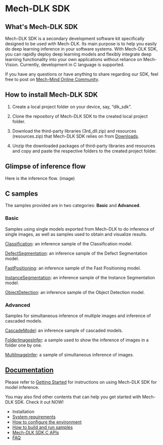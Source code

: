 # Mech-DLK SDK

## What's Mech-DLK SDK
Mech-DLK SDK is a secondary development software kit specifically designed to be used with Mech-DLK. Its main purpose is to help you easily do deep learning inference in your software systems. With Mech-DLK SDK, you can rapidly deploy deep learning models and flexibly integrate deep learning functionality into your own applications without reliance on Mech-Vision. Currently, development in C language is supported.

If you have any questions or have anything to share regarding our SDK, feel free to post on [Mech-Mind Online Community](https://community.mech-mind.com/).

## How to install Mech-DLK SDK

1. Create a local project folder on your device, say, “dlk_sdk”.

2. Clone the repository of Mech-DLK SDK to the created local project folder.

3. Download the third-party libraries (3rd_dll.zip) and resources (resources.zip) that Mech-DLK SDK relies on from [Downloads](https://downloads.mech-mind.com.cn/?tab=tab-dlk-sdk).

4. Unzip the downloaded packages of third-party libraries and resources and copy and paste the respective folders to the created project folder.

## Glimpse of inference flow

Here is the inference flow. (image)

## C samples
The samples provided are in two categories: **Basic** and **Advanced**.

### Basic
Samples using single models exported from Mech-DLK to do inference of single images, as well as samples used to obtain and visualize results.

[Classification](): an inference sample of the Classification model.

[DefectSegmentation](): an inference sample of the Defect Segmentation model.

[FastPositioning](): an inference sample of the Fast Positioning model.

[InstanceSegmentation](): an inference sample of the Instance Segmentation model.

[ObjectDetection](): an inference sample of the Object Detection model.

### Advanced
Samples for simultaneous inference of multiple images and inference of cascaded models.

[CascadeModel](): an inference sample of cascaded models.

[FolderImagesInfer](): a sample used to show the inference of images in a folder one by one.

[MultiImageInfer](): a sample of simultaneous inference of images.

## [Documentation]()
Please refer to [Getting Started]() for instructions on using Mech-DLK SDK for model inference.

You may also find other contents that can help you get started with Mech-DLK SDK. Check it out NOW!
- Installation
- [System requirements]()
- [How to configure the environment]()
- [How to build and run samples]()
- [Mech-DLK SDK C APIs]()
- [FAQ]()